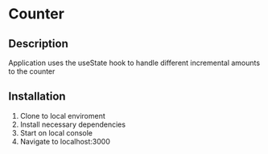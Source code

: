 # Counter

## Description

Application uses the useState hook to handle
different incremental amounts to the counter

## Installation

1. Clone to local enviroment
1. Install necessary dependencies
1. Start on local console
1. Navigate to localhost:3000